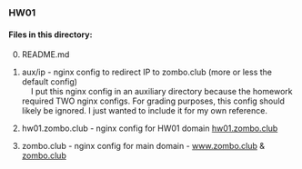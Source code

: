 ### HW01
  
  
#### Files in this directory:
  
0) README.md  
  
1) aux/ip - nginx config to redirect IP to zombo.club (more or less the default config)  
&nbsp;&nbsp;&nbsp;&nbsp;I put this nginx config in an auxiliary directory because the homework required TWO nginx configs. For grading purposes, this config should likely be ignored. I just wanted to include it for my own reference.
  
2) hw01.zombo.club - nginx config for HW01 domain [hw01.zombo.club](http://hw01.zombo.club)  
  
3) zombo.club - nginx config for main domain -  www.zombo.club & [zombo.club](http://zombo.club)  
